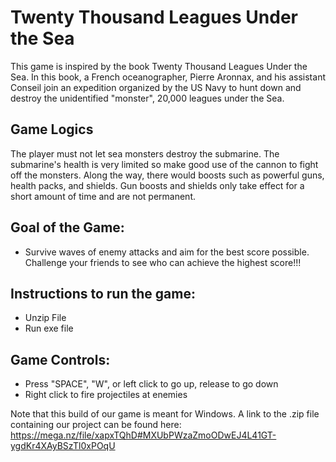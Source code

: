 # Twenty Thousand Leagues Under the Sea

This game is inspired by the book Twenty Thousand Leagues Under the Sea. In this book, a French oceanographer, Pierre Aronnax, and his assistant Conseil join an expedition organized by the US Navy to hunt down and destroy the unidentified "monster", 20,000 leagues under the Sea. 

## Game Logics
The player must not let sea monsters destroy the submarine. The submarine's health is very limited so make good use of the cannon to fight off the monsters. Along the way, there would boosts such as powerful guns, health packs, and shields.  Gun boosts and shields only take effect for a short amount of time and are not permanent.

## Goal of the Game:
- Survive waves of enemy attacks and aim for the best score possible. Challenge your friends to see who can achieve the highest score!!!

## Instructions to run the game:
- Unzip File
- Run exe file

## Game Controls:
- Press "SPACE", "W", or left click to go up, release to go down
- Right click to fire projectiles at enemies

Note that this build of our game is meant for Windows.  A link to the .zip file containing our project can be found here: https://mega.nz/file/xapxTQhD#MXUbPWzaZmoODwEJ4L41GT-ygdKr4XAyBSzTl0xPOqU
